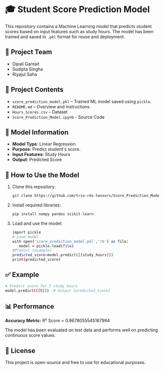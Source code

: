 # 🎓 Student Score Prediction Model

This repository contains a Machine Learning model that predicts student scores based on input features such as study hours. The model has been trained and saved in `.pkl` format for reuse and deployment.

## 👥 Project Team
- Dipali Gantait
- Sudipta Singha
- Riyajul Saha

## 📁 Project Contents

- `score_prediction_model.pkl` – Trained ML model saved using `pickle`.
- `README.md` – Overview and instructions.
- `Hours_Scores.csv` – Dataset
- `Score_Prediction_Model.ipynb` - Source Code

## 🧠 Model Information

- **Model Type**: Linear Regression
- **Purpose**: Predict student's score.
- **Input Features**: Study Hours
- **Output**: Predicted Score

## 🧪 How to Use the Model

1. Clone this repository:
   ```bash
   git clone https://github.com/trio-rds-tensors/Score_Prediction_Model.git

2. Install required libraries:
   ```bash
   pip install numpy pandas scikit-learn
3. Load and use the model:
   ```bash
   import pickle
   # Load model
   with open('score_prediction_model.pkl','rb') as file:
      model = pickle.load(file)
   #Predict (example)
   predicted_score=model.predict([[study_hours]])
   print(predicted_score)

## ✅ Example
   ```bash
   # Predict score for 5 study hours
   model.predict([[5]])  # Output [predicted_score]
```
## 📊 Performance
**Accuracy Metric:** R² Score = 0.9678055545167994

The model has been evaluated on test data and performs well on predicting continuous score values.

## 📜 License
This project is open-source and free to use for educational purposes.


